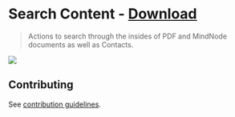 # Search Content - [Download](https://github.com/nikitavoloboev/small-workflows/blob/master/search-content/Search%20content.alfredworkflow?raw=true)

> Actions to search through the insides of PDF and MindNode documents as well as Contacts.

![](https://i.imgur.com/yaMp5ph.png)

## Contributing

See [contribution guidelines](../CONTRIBUTING.md#readme).
